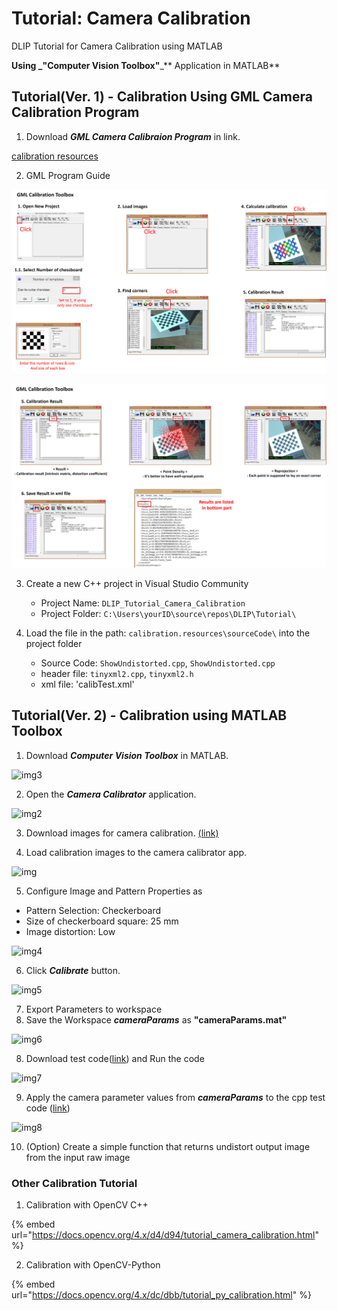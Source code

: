# Tutorial: Camera Calibration

DLIP Tutorial for Camera Calibration using MATLAB

**Using **_**"Computer Vision Toolbox"**_** Application in MATLAB**
## Tutorial(Ver. 1) - Calibration Using GML Camera Calibration Program

1. Download _**GML Camera Calibraion Program**_ in link.

[calibration resources](https://github.com/ykkimhgu/DLIP_doc/files/14879534/calibration.resources.zip)

2.  GML Program Guide

![guide1](https://github.com/ykkimhgu/DLIP_doc/blob/master/images/calibration1.png)

![guide2](https://github.com/ykkimhgu/DLIP_doc/blob/master/images/calibration2.png)

3. Create a new C++ project in Visual Studio Community
   * Project Name: `DLIP_Tutorial_Camera_Calibration`
   * Project Folder: `C:\Users\yourID\source\repos\DLIP\Tutorial\`

4. Load the file in the path: `calibration.resources\sourceCode\` into the project folder
   * Source Code: `ShowUndistorted.cpp`, `ShowUndistorted.cpp`
   * header file: `tinyxml2.cpp`, `tinyxml2.h`
   * xml file: 'calibTest.xml'
     
## Tutorial(Ver. 2) - Calibration using MATLAB Toolbox

1. Download _**Computer Vision Toolbox**_ in MATLAB.

![img3](https://user-images.githubusercontent.com/84509483/226327538-cb410359-6337-4030-b6fd-83042b1db028.PNG)



2. Open the _**Camera Calibrator**_ application.

![img2](https://user-images.githubusercontent.com/84509483/226327602-6d01d8c2-bf21-4fb0-812c-c6438fec07ba.PNG)



3. Download images for camera calibration. [(link)](https://github.com/ykkimhgu/DLIP-src/blob/main/Tutorial\_Calibration/camera\_calibration\_images.zip)



4. Load calibration images to the camera calibrator app.

![img](https://user-images.githubusercontent.com/84509483/226327653-216ad6ed-34ea-4fab-bd60-98499c6e18c7.PNG)



5. Configure Image and Pattern Properties as

* Pattern Selection:  Checkerboard
* Size of checkerboard square:  25 mm
* Image distortion: Low

![img4](https://user-images.githubusercontent.com/84509483/226327686-7ee6cf2d-e079-4b28-9e30-1db0482f04a9.PNG)



6. Click _**Calibrate**_ button.

![img5](https://user-images.githubusercontent.com/84509483/226327718-35316e83-78bc-4d68-aa43-ee61d96d16ac.PNG)



7. Export Parameters to workspace
8. Save the Workspace  _**cameraParams**_  as **"cameraParams.mat"**

![img6](https://user-images.githubusercontent.com/84509483/226327732-b066f4a1-fc5e-4d07-8d66-f5ddfafb2acb.PNG)



8. Download test code([link](https://github.com/ykkimhgu/DLIP-src/blob/main/Tutorial\_Calibration/DLIP\_Tutorial\_Calibration\_GetUndistortedImg.m)) and Run the code

![img7](https://user-images.githubusercontent.com/84509483/226327756-702956a0-f1d7-4098-a7fb-2b149f31df37.PNG)



9. Apply the camera parameter values from _**cameraParams**_ to the cpp test code ([link](https://github.com/ykkimhgu/DLIP-src/blob/main/Tutorial\_Calibration/ShowUndistorted.cpp))

![img8](https://user-images.githubusercontent.com/84509483/226327795-2cf5e1fc-e856-4a53-8c23-625d71ad43ff.PNG)

10. (Option) Create a simple function that returns undistort output image from the input raw image



### Other Calibration Tutorial

1. Calibration with OpenCV C++

{% embed url="https://docs.opencv.org/4.x/d4/d94/tutorial_camera_calibration.html" %}

2. Calibration with OpenCV-Python

{% embed url="https://docs.opencv.org/4.x/dc/dbb/tutorial_py_calibration.html" %}
